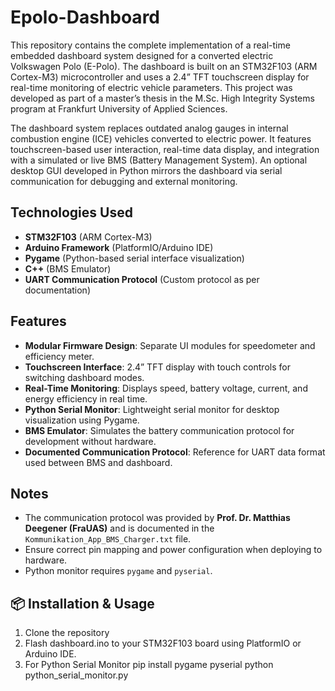 # Epolo-Dashboard
This repository contains the complete implementation of a real-time embedded dashboard system designed for a converted electric Volkswagen Polo (E-Polo). The dashboard is built on an STM32F103 (ARM Cortex-M3) microcontroller and uses a 2.4” TFT touchscreen display for real-time monitoring of electric vehicle parameters.
This project was developed as part of a master’s thesis in the M.Sc. High Integrity Systems program at Frankfurt University of Applied Sciences.

The dashboard system replaces outdated analog gauges in internal combustion engine (ICE) vehicles converted to electric power. It features touchscreen-based user interaction, real-time data display, and integration with a simulated or live BMS (Battery Management System). An optional desktop GUI developed in Python mirrors the dashboard via serial communication for debugging and external monitoring.


## Technologies Used

- **STM32F103** (ARM Cortex-M3)
- **Arduino Framework** (PlatformIO/Arduino IDE)
- **Pygame** (Python-based serial interface visualization)
- **C++** (BMS Emulator)
- **UART Communication Protocol** (Custom protocol as per documentation)

## Features

- **Modular Firmware Design**: Separate UI modules for speedometer and efficiency meter.
- **Touchscreen Interface**: 2.4” TFT display with touch controls for switching dashboard modes.
- **Real-Time Monitoring**: Displays speed, battery voltage, current, and energy efficiency in real time.
- **Python Serial Monitor**: Lightweight serial monitor for desktop visualization using Pygame.
- **BMS Emulator**: Simulates the battery communication protocol for development without hardware.
- **Documented Communication Protocol**: Reference for UART data format used between BMS and dashboard.


## Notes

- The communication protocol was provided by **Prof. Dr. Matthias Deegener (FraUAS)** and is documented in the `Kommunikation_App_BMS_Charger.txt` file.
- Ensure correct pin mapping and power configuration when deploying to hardware.
- Python monitor requires `pygame` and `pyserial`.

## 📦 Installation & Usage

1. Clone the repository
2. Flash dashboard.ino to your STM32F103 board using PlatformIO or Arduino IDE.
3. For Python Serial Monitor
pip install pygame pyserial
python python_serial_monitor.py




   
